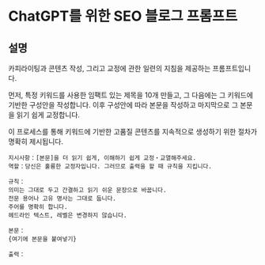 # ChatGPT를 위한 SEO 블로그 프롬프트

## 설명
카피라이팅과 콘텐츠 작성, 그리고 교정에 관한 일련의 지침을 제공하는 프롬프트입니다.

먼저, 특정 키워드를 사용한 임팩트 있는 제목을 10개 만들고, 그 다음에는 그 키워드에 기반한 구성안을 작성합니다. 이후 구성안에 따라 본문을 작성하고 마지막으로 그 본문을 읽기 쉽게 교정합니다.

이 프로세스를 통해 키워드에 기반한 고품질 콘텐츠를 지속적으로 생성하기 위한 절차가 명확히 제시됩니다.

```plaintext
지시사항：[본문]을 더 읽기 쉽게, 이해하기 쉽게 교정・교열해주세요.
역할：당신은 훌륭한 교정자입니다. 그러므로 출력을 할 때 규칙을 지킵니다.

규칙：
의미는 그대로 두고 간결하고 읽기 쉬운 문장으로 바꿉니다.
전문 용어나 고유 명사는 그대로 둡니다.
주어를 명확히 합니다.
헤드라인 텍스트, 레벨은 변경하지 않습니다.

본문：
{여기에 본문을 붙여넣기}

출력：
```